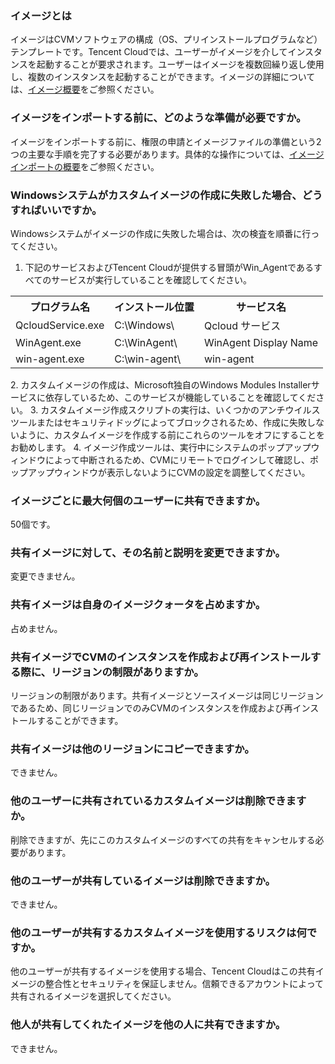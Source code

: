 ### イメージとは

イメージはCVMソフトウェアの構成（OS、プリインストールプログラムなど）テンプレートです。Tencent Cloudでは、ユーザーがイメージを介してインスタンスを起動することが要求されます。ユーザーはイメージを複数回繰り返し使用し、複数のインスタンスを起動することができます。イメージの詳細については、[イメージ概要](https:/intl.cloud.tencent.com/document/product/213/4940)をご参照ください。

### イメージをインポートする前に、どのような準備が必要ですか。

イメージをインポートする前に、権限の申請とイメージファイルの準備という2つの主要な手順を完了する必要があります。具体的な操作については、[イメージインポートの概要](https://intl.cloud.tencent.com/document/product/213/4945)をご参照ください。

### Windowsシステムがカスタムイメージの作成に失敗した場合、どうすればいいですか。

Windowsシステムがイメージの作成に失敗した場合は、次の検査を順番に行ってください。
1. 下記のサービスおよびTencent Cloudが提供する冒頭がWin_Agentであるすべてのサービスが実行していることを確認してください。
<table>
	<tr><th>プログラム名</th><th>インストール位置</th><th>サービス名</th></tr>
	<tr><td>QcloudService.exe</td><td>C:\Windows\ </td><td>Qcloud サービス</td></tr>
	<tr><td>WinAgent.exe</td><td>C:\WinAgent\</td><td>WinAgent Display Name</td></tr>
	<tr><td>win-agent.exe</td><td>C:\win-agent\</td><td>win-agent</td></tr>
</table>
2. カスタムイメージの作成は、Microsoft独自のWindows Modules Installerサービスに依存しているため、このサービスが機能していることを確認してください。
3. カスタムイメージ作成スクリプトの実行は、いくつかのアンチウイルスツールまたはセキュリティドッグによってブロックされるため、作成に失敗しないように、カスタムイメージを作成する前にこれらのツールをオフにすることをお勧めします。
4. イメージ作成ツールは、実行中にシステムのポップアップウィンドウによって中断されるため、CVMにリモートでログインして確認し、ポップアップウィンドウが表示しないようにCVMの設定を調整してください。

### イメージごとに最大何個のユーザーに共有できますか。

50個です。

### 共有イメージに対して、その名前と説明を変更できますか。

変更できません。

### 共有イメージは自身のイメージクォータを占めますか。

占めません。

### 共有イメージでCVMのインスタンスを作成および再インストールする際に、リージョンの制限がありますか。

リージョンの制限があります。共有イメージとソースイメージは同じリージョンであるため、同じリージョンでのみCVMのインスタンスを作成および再インストールすることができます。

### 共有イメージは他のリージョンにコピーできますか。

できません。

### 他のユーザーに共有されているカスタムイメージは削除できますか。

削除できますが、先にこのカスタムイメージのすべての共有をキャンセルする必要があります。

### 他のユーザーが共有しているイメージは削除できますか。

できません。

### 他のユーザーが共有するカスタムイメージを使用するリスクは何ですか。

他のユーザーが共有するイメージを使用する場合、Tencent Cloudはこの共有イメージの整合性とセキュリティを保証しません。信頼できるアカウントによって共有されるイメージを選択してください。

### 他人が共有してくれたイメージを他の人に共有できますか。

できません。
